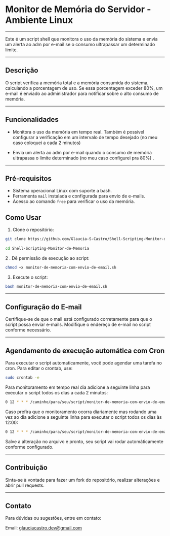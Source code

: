 # Monitor de Memória do Servidor - Ambiente Linux
------

Este é um script shell que monitora o uso da memória do sistema e envia um alerta ao adm por e-mail se o consumo ultrapassar um determinado limite.

------
## Descrição

O script verifica a memória total e a memória consumida do sistema, calculando a porcentagem de uso. Se essa porcentagem exceder 80%, um e-mail é enviado ao administrador para notificar sobre o alto consumo de memória.

------
## Funcionalidades

- Monitora o uso da memória em tempo real. Também é possivel configurar a verificação em um intervalo de tempo desejado (no meu caso coloquei a cada 2 minutos)

- Envia um alerta ao adm por e-mail quando o consumo de memória ultrapassa o limite determinado (no meu caso configurei pra 80%) .

------
## Pré-requisitos

- Sistema operacional Linux com suporte a bash.
- Ferramenta `mail` instalada e configurada para envio de e-mails.
- Acesso ao comando `free` para verificar o uso da memória.

## Como Usar

1. Clone o repositório:
```bash
git clone https://github.com/Glaucia-S-Castro/Shell-Scripting-Monitor-de-Memoria.git
   
cd Shell-Scripting-Monitor-de-Memoria
```
2 . Dê permissão de execução ao script:

```bash
chmod +x monitor-de-memoria-com-envio-de-email.sh
```
3. Execute o script:

```bash
bash monitor-de-memoria-com-envio-de-email.sh
```
-------

## Configuração do E-mail

Certifique-se de que o mail está configurado corretamente para que o script possa enviar e-mails. Modifique o endereço de e-mail no script conforme necessário.

--------
## Agendamento de execução automática com Cron

Para executar o script automaticamente, você pode agendar uma tarefa no cron. Para editar o crontab, use:

```bash
sudo crontab -e
```
Para monitoramento em tempo real dia adicione a seguinte linha para executar o script todos os dias a cada 2 minutos:

```bash
0 12 * * * /caminho/para/seu/script/monitor-de-memoria-com-envio-de-email.sh
```
Caso prefira que o monitoramento ocorra diariamente mas rodando uma vez ao dia adicione a seguinte linha para executar o script todos os dias às 12:00:

```bash
0 12 * * * /caminho/para/seu/script/monitor-de-memoria-com-envio-de-email.sh
```
Salve a alteração no arquivo e pronto, seu script vai rodar automáticamente conforme configurado.

-------
## Contribuição
Sinta-se à vontade para fazer um fork do repositório, realizar alterações e abrir pull requests.

-------

## Contato
Para dúvidas ou sugestões, entre em contato:

Email: glauciacastro.dev@gmail.com
